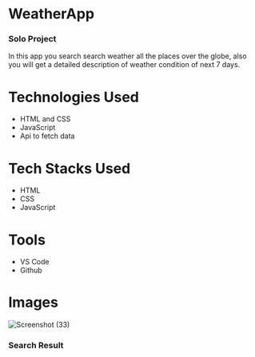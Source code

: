 # WeatherApp

### Solo Project
In this app you search search weather all the places over the globe, also you will get a detailed description of weather condition of next 7 days.

# Technologies Used
* HTML and CSS
* JavaScript
* Api to fetch data

# Tech Stacks Used
* HTML
* CSS
* JavaScript

# Tools
* VS Code
* Github


# Images
![Screenshot (33)](https://user-images.githubusercontent.com/93570605/158990454-344ca6b5-a3f4-4015-8c6b-d4283a1ac927.png)

### Search Result
